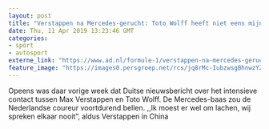 ```yaml
---
layout: post
title: "Verstappen na Mercedes-gerucht: Toto Wolff heeft niet eens mijn nummer"
date: Thu, 11 Apr 2019 13:23:46 GMT
categories: 
- sport 
- autosport 
externe_link: "https://www.ad.nl/formule-1/verstappen-na-mercedes-gerucht-toto-wolff-heeft-niet-eens-mijn-nummer~a218cf42/"
feature_image: "https://images0.persgroep.net/rcs/jq8rMc-IubzwsgBhnwzYZXaHs-s/diocontent/145306268/_fitwidth/400/?appId=21791a8992982cd8da851550a453bd7f&quality=0.7"
---
```


Opeens was daar vorige week dat Duitse nieuwsbericht over het intensieve contact tussen Max Verstappen en Toto Wolff. De Mercedes-baas zou de Nederlandse coureur voortdurend bellen. ,,Ik moest er wel om lachen, wij spreken elkaar nooit”, aldus Verstappen in China
